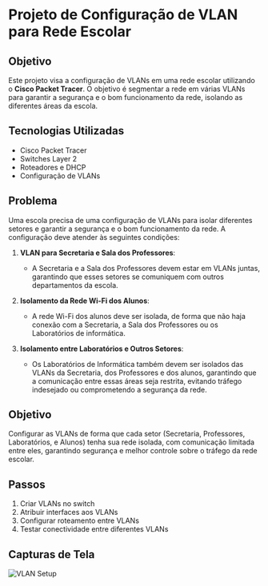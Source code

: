 # Projeto de Configuração de VLAN para Rede Escolar

## Objetivo
Este projeto visa a configuração de VLANs em uma rede escolar utilizando o **Cisco Packet Tracer**. O objetivo é segmentar a rede em várias VLANs para garantir a segurança e o bom funcionamento da rede, isolando as diferentes áreas da escola.

## Tecnologias Utilizadas
- Cisco Packet Tracer
- Switches Layer 2
- Roteadores e DHCP
- Configuração de VLANs

## Problema
Uma escola precisa de uma configuração de VLANs para isolar diferentes setores e garantir a segurança e o bom funcionamento da rede. A configuração deve atender às seguintes condições:

1. **VLAN para Secretaria e Sala dos Professores**:
   - A Secretaria e a Sala dos Professores devem estar em VLANs juntas, garantindo que esses setores se comuniquem com outros departamentos da escola.

2. **Isolamento da Rede Wi-Fi dos Alunos**:
   - A rede Wi-Fi dos alunos deve ser isolada, de forma que não haja conexão com a Secretaria, a Sala dos Professores ou os Laboratórios de informática.

3. **Isolamento entre Laboratórios e Outros Setores**:
   - Os Laboratórios de Informática também devem ser isolados das VLANs da Secretaria, dos Professores e dos alunos, garantindo que a comunicação entre essas áreas seja restrita, evitando tráfego indesejado ou comprometendo a segurança da rede.

## Objetivo
Configurar as VLANs de forma que cada setor (Secretaria, Professores, Laboratórios, e Alunos) tenha sua rede isolada, com comunicação limitada entre eles, garantindo segurança e melhor controle sobre o tráfego da rede escolar.

## Passos
1. Criar VLANs no switch
2. Atribuir interfaces aos VLANs
3. Configurar roteamento entre VLANs
4. Testar conectividade entre diferentes VLANs

## Capturas de Tela
![VLAN Setup](![image](https://github.com/user-attachments/assets/b47ddce5-47dc-436a-8752-68b2fe4bb547)
)
